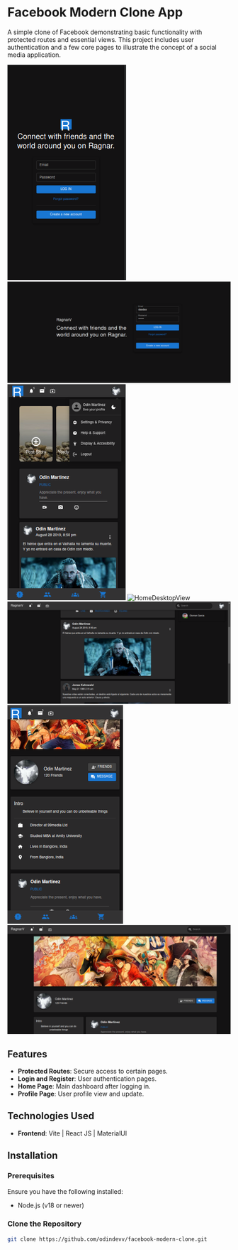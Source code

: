 # Facebook Modern Clone App

A simple clone of Facebook demonstrating basic functionality with protected routes and essential views. This project includes user authentication and a few core pages to illustrate the concept of a social media application.

![LoginMobileView](views/LoginMobileView.png)
![LoginDesktopView](views/LoginDesktopView.png)
![HomeMobileView](views/HomeMobileView.png)
![HomeDesktopView](views/HomeDesktopView/.png)
![HomeDesktopView2](views/HomeDesktopView2.png)
![ProfileMobileView](views/ProfileMobileView.png)
![ProfileDesktopView](views/ProfileDesktopView.png)


## Features

- **Protected Routes**: Secure access to certain pages.
- **Login and Register**: User authentication pages.
- **Home Page**: Main dashboard after logging in.
- **Profile Page**: User profile view and update.

## Technologies Used

- **Frontend**: Vite | React JS | MaterialUI

## Installation

### Prerequisites

Ensure you have the following installed:

- Node.js (v18 or newer)

### Clone the Repository

```bash
git clone https://github.com/odindevv/facebook-modern-clone.git
